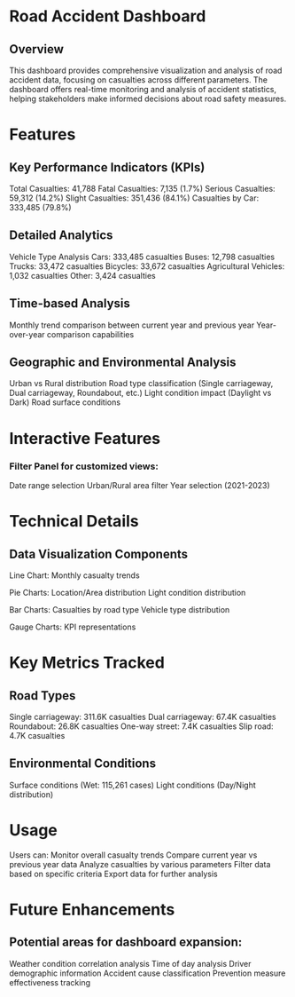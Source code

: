 # Road Accident Dashboard
## Overview
This dashboard provides comprehensive visualization and analysis of road accident data, focusing on casualties across different parameters. The dashboard offers real-time monitoring and analysis of accident statistics, helping stakeholders make informed decisions about road safety measures.

# Features
## Key Performance Indicators (KPIs)

Total Casualties: 41,788
Fatal Casualties: 7,135 (1.7%)
Serious Casualties: 59,312 (14.2%)
Slight Casualties: 351,436 (84.1%)
Casualties by Car: 333,485 (79.8%)

## Detailed Analytics
Vehicle Type Analysis
Cars: 333,485 casualties
Buses: 12,798 casualties
Trucks: 33,472 casualties
Bicycles: 33,672 casualties
Agricultural Vehicles: 1,032 casualties
Other: 3,424 casualties

## Time-based Analysis
Monthly trend comparison between current year and previous year
Year-over-year comparison capabilities

## Geographic and Environmental Analysis
Urban vs Rural distribution
Road type classification (Single carriageway, Dual carriageway, Roundabout, etc.)
Light condition impact (Daylight vs Dark)
Road surface conditions

# Interactive Features
### Filter Panel for customized views:
  Date range selection
  Urban/Rural area filter
  Year selection (2021-2023)
  
# Technical Details
## Data Visualization Components

Line Chart: Monthly casualty trends

Pie Charts:
Location/Area distribution
Light condition distribution

Bar Charts:
Casualties by road type
Vehicle type distribution

Gauge Charts: KPI representations

# Key Metrics Tracked
## Road Types

Single carriageway: 311.6K casualties
Dual carriageway: 67.4K casualties
Roundabout: 26.8K casualties
One-way street: 7.4K casualties
Slip road: 4.7K casualties
## Environmental Conditions
Surface conditions (Wet: 115,261 cases)
Light conditions (Day/Night distribution)

# Usage
Users can:
Monitor overall casualty trends
Compare current year vs previous year data
Analyze casualties by various parameters
Filter data based on specific criteria
Export data for further analysis

# Future Enhancements
## Potential areas for dashboard expansion:
Weather condition correlation analysis
Time of day analysis
Driver demographic information
Accident cause classification
Prevention measure effectiveness tracking
